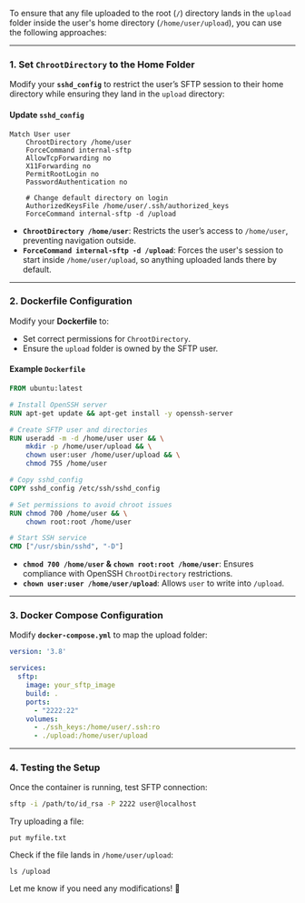 To ensure that any file uploaded to the root (`/`) directory lands in the `upload` folder inside the user's home directory (`/home/user/upload`), you can use the following approaches:

---

### **1. Set `ChrootDirectory` to the Home Folder**
Modify your **`sshd_config`** to restrict the user’s SFTP session to their home directory while ensuring they land in the `upload` directory:

#### **Update `sshd_config`**
```
Match User user
    ChrootDirectory /home/user
    ForceCommand internal-sftp
    AllowTcpForwarding no
    X11Forwarding no
    PermitRootLogin no
    PasswordAuthentication no

    # Change default directory on login
    AuthorizedKeysFile /home/user/.ssh/authorized_keys
    ForceCommand internal-sftp -d /upload
```
- **`ChrootDirectory /home/user`**: Restricts the user’s access to `/home/user`, preventing navigation outside.
- **`ForceCommand internal-sftp -d /upload`**: Forces the user's session to start inside `/home/user/upload`, so anything uploaded lands there by default.

---

### **2. Dockerfile Configuration**
Modify your **Dockerfile** to:
- Set correct permissions for `ChrootDirectory`.
- Ensure the `upload` folder is owned by the SFTP user.

#### **Example `Dockerfile`**
```dockerfile
FROM ubuntu:latest

# Install OpenSSH server
RUN apt-get update && apt-get install -y openssh-server

# Create SFTP user and directories
RUN useradd -m -d /home/user user && \
    mkdir -p /home/user/upload && \
    chown user:user /home/user/upload && \
    chmod 755 /home/user

# Copy sshd_config
COPY sshd_config /etc/ssh/sshd_config

# Set permissions to avoid chroot issues
RUN chmod 700 /home/user && \
    chown root:root /home/user

# Start SSH service
CMD ["/usr/sbin/sshd", "-D"]
```
- **`chmod 700 /home/user` & `chown root:root /home/user`**: Ensures compliance with OpenSSH `ChrootDirectory` restrictions.
- **`chown user:user /home/user/upload`**: Allows `user` to write into `/upload`.

---

### **3. Docker Compose Configuration**
Modify **`docker-compose.yml`** to map the upload folder:

```yaml
version: '3.8'

services:
  sftp:
    image: your_sftp_image
    build: .
    ports:
      - "2222:22"
    volumes:
      - ./ssh_keys:/home/user/.ssh:ro
      - ./upload:/home/user/upload
```

---

### **4. Testing the Setup**
Once the container is running, test SFTP connection:

```sh
sftp -i /path/to/id_rsa -P 2222 user@localhost
```

Try uploading a file:
```sftp
put myfile.txt
```

Check if the file lands in `/home/user/upload`:
```sftp
ls /upload
```

Let me know if you need any modifications! 🚀

